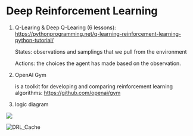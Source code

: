 # Deep Reinforcement Learning

1. Q-Learing & Deep Q-Learing (6 lessons): https://pythonprogramming.net/q-learning-reinforcement-learning-python-tutorial/

   States: observations and samplings that we pull from the environment
   
   Actions: the choices the agent has made based on the observation.
   
2. OpenAI Gym 

   is a toolkit for developing and comparing reinforcement learning algorithms: https://github.com/openai/gym

3. logic diagram
<p>
<img src="https://user-images.githubusercontent.com/23052423/96511816-789de300-1257-11eb-8f42-9f7aef827424.png" style="max-width:50%;">
</p>



![DRL_Cache](https://user-images.githubusercontent.com/23052423/96511816-789de300-1257-11eb-8f42-9f7aef827424.png)

